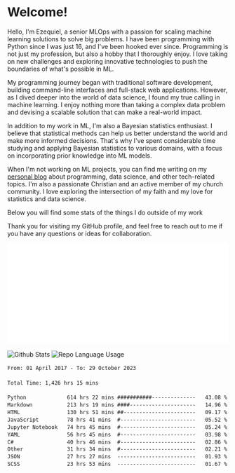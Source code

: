 # Welcome!

Hello, I'm Ezequiel, a senior MLOps with a passion for scaling machine learning solutions to solve big problems. I have been programming with Python since I was just 16, and I've been hooked ever since. Programming is not just my profession, but also a hobby that I thoroughly enjoy. I love taking on new challenges and exploring innovative technologies to push the boundaries of what's possible in ML.

My programming journey began with traditional software development, building command-line interfaces and full-stack web applications. However, as I dived deeper into the world of data science, I found my true calling in machine learning. I enjoy nothing more than taking a complex data problem and devising a scalable solution that can make a real-world impact.

In addition to my work in ML, I'm also a Bayesian statistics enthusiast. I believe that statistical methods can help us better understand the world and make more informed decisions. That's why I've spent considerable time studying and applying Bayesian statistics to various domains, with a focus on incorporating prior knowledge into ML models.

When I'm not working on ML projects, you can find me writing on my [personal blog](https://elc.github.io) about programming, data science, and other tech-related topics. I'm also a passionate Christian and an active member of my church community. I love exploring the intersection of my faith and my love for statistics and data science.

Below you will find some stats of the things I do outside of my work

Thank you for visiting my GitHub profile, and feel free to reach out to me if you have any questions or ideas for collaboration.

![RSS Feed](metrics.plugin.rss.svg)

![Github Stats](https://github-readme-stats.vercel.app/api?username=elc&show_icons=true&theme=gruvbox&border_radius=20&include_all_commits=true&count_private=true&card_width=450) ![Repo Language Usage](https://github-readme-stats.vercel.app/api/top-langs?username=elc&show_icons=true&theme=gruvbox&border_radius=20&include_all_commits=true&count_private=true&layout=compact&langs_count=5&card_width=400)


<!--START_SECTION:waka-->

```txt
From: 01 April 2017 - To: 29 October 2023

Total Time: 1,426 hrs 15 mins

Python             614 hrs 22 mins ###########--------------   43.08 %
Markdown           213 hrs 19 mins ####---------------------   14.96 %
HTML               130 hrs 51 mins ##-----------------------   09.17 %
JavaScript         78 hrs 41 mins  #------------------------   05.52 %
Jupyter Notebook   74 hrs 45 mins  #------------------------   05.24 %
YAML               56 hrs 45 mins  #------------------------   03.98 %
C#                 40 hrs 46 mins  #------------------------   02.86 %
Other              31 hrs 34 mins  #------------------------   02.21 %
JSON               27 hrs 27 mins  -------------------------   01.93 %
SCSS               23 hrs 53 mins  -------------------------   01.67 %
```

<!--END_SECTION:waka-->
